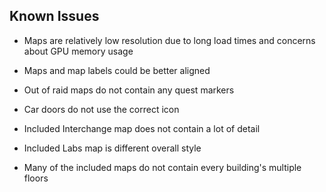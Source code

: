 ## Known Issues

- Maps are relatively low resolution due to long load times and concerns about GPU memory usage
- Maps and map labels could be better aligned
- Out of raid maps do not contain any quest markers
- Car doors do not use the correct icon

- Included Interchange map does not contain a lot of detail
- Included Labs map is different overall style
- Many of the included maps do not contain every building's multiple floors

